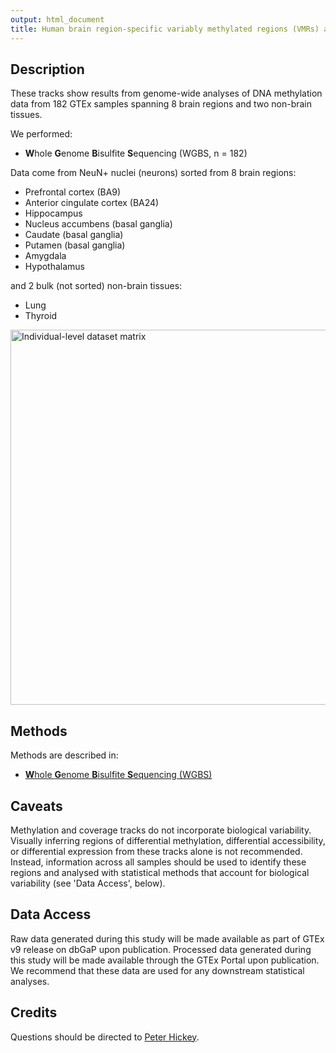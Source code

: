 ```yaml
---
output: html_document
title: Human brain region-specific variably methylated regions (VMRs) are enriched for heritability of distinct neuropsychiatric traits
---
```


## Description

These tracks show results from genome-wide analyses of DNA methylation data from 182 GTEx samples spanning 8 brain regions and two non-brain tissues. 

We performed:

- **W**hole **G**enome **B**isulfite **S**equencing (WGBS, n = 182)

Data come from NeuN+ nuclei (neurons) sorted from 8 brain regions:

- Prefrontal cortex (BA9)
- Anterior cingulate cortex (BA24)
- Hippocampus
- Nucleus accumbens (basal ganglia)
- Caudate (basal ganglia)
- Putamen (basal ganglia)
- Amygdala
- Hypothalamus

and 2 bulk (not sorted) non-brain tissues:

- Lung 
- Thyroid

<img src="https://s3.us-east-2.amazonaws.com/egtex_brain_wgbs/genome_browser/figures/individual-level_dataset_matrix.pdf" alt="Individual-level dataset matrix" style="width: 600px;"/>

## Methods

Methods are described in:

- [**W**hole **G**enome **B**isulfite **S**equencing (WGBS)](https://s3.us-east-2.amazonaws.com/egtex_brain_wgbs/genome_browser/docs/WGBS.html)

## Caveats

Methylation and coverage tracks do not incorporate biological variability. 
Visually inferring regions of differential methylation, differential accessibility, or differential expression from these tracks alone is not recommended.
Instead, information across all samples should be used to identify these regions and analysed with statistical methods that account for biological variability (see 'Data Access', below). 

## Data Access

Raw data generated during this study will be made available as part of GTEx v9 release on dbGaP upon publication. Processed data generated during this study will be made available through the GTEx Portal upon publication. 
We recommend that these data are used for any downstream statistical analyses.

## Credits

Questions should be directed to [Peter Hickey](mailto:peter.hickey@gmail.com).


